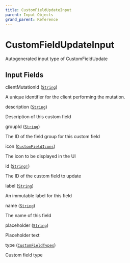 ```yaml
---
title: CustomFieldUpdateInput
parent: Input Objects
grand_parent: Reference
---
```


<h1>CustomFieldUpdateInput</h1>

Autogenerated input type of CustomFieldUpdate

<h2>Input Fields</h2>

<div class="field-entry ">
  <span id="clientmutationid" class="field-name anchored">clientMutationId (<code><a href="/docs/reference/scalar/string">String</a></code>)</span>

  <div class="description-wrapper">
   <p>A unique identifier for the client performing the mutation.</p>

  </div>
</div>

<div class="field-entry ">
  <span id="description" class="field-name anchored">description (<code><a href="/docs/reference/scalar/string">String</a></code>)</span>

  <div class="description-wrapper">
   <p>Description of this custom field</p>

  </div>
</div>

<div class="field-entry ">
  <span id="groupid" class="field-name anchored">groupId (<code><a href="/docs/reference/scalar/string">String</a></code>)</span>

  <div class="description-wrapper">
   <p>The ID of the field group for this custom field</p>

  </div>
</div>

<div class="field-entry ">
  <span id="icon" class="field-name anchored">icon (<code><a href="/docs/reference/enum/customfieldicons">CustomFieldIcons</a></code>)</span>

  <div class="description-wrapper">
   <p>The icon to be displayed in the UI</p>

  </div>
</div>

<div class="field-entry ">
  <span id="id" class="field-name anchored">id (<code><a href="/docs/reference/scalar/string">String!</a></code>)</span>

  <div class="description-wrapper">
   <p>The ID of the custom field to update</p>

  </div>
</div>

<div class="field-entry ">
  <span id="label" class="field-name anchored">label (<code><a href="/docs/reference/scalar/string">String</a></code>)</span>

  <div class="description-wrapper">
   <p>An immutable label for this field</p>

  </div>
</div>

<div class="field-entry ">
  <span id="name" class="field-name anchored">name (<code><a href="/docs/reference/scalar/string">String</a></code>)</span>

  <div class="description-wrapper">
   <p>The name of this field</p>

  </div>
</div>

<div class="field-entry ">
  <span id="placeholder" class="field-name anchored">placeholder (<code><a href="/docs/reference/scalar/string">String</a></code>)</span>

  <div class="description-wrapper">
   <p>Placeholder text</p>

  </div>
</div>

<div class="field-entry ">
  <span id="type" class="field-name anchored">type (<code><a href="/docs/reference/enum/customfieldtypes">CustomFieldTypes</a></code>)</span>

  <div class="description-wrapper">
   <p>Custom field type</p>

  </div>
</div>

